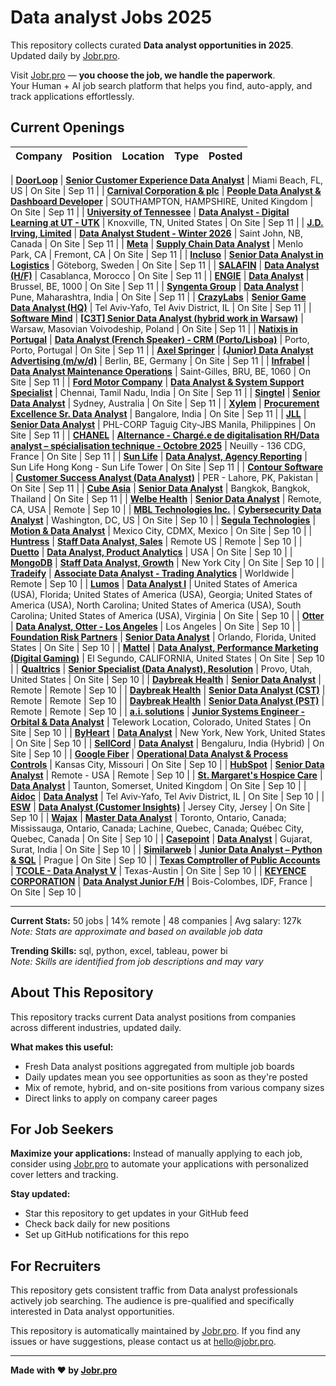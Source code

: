 # Data analyst Jobs 2025

This repository collects curated **Data analyst opportunities in 2025**.  
Updated daily by [Jobr.pro](https://jobr.pro?utm_source=github&utm_medium=repo&utm_campaign=github-data-analysis-jobs).

Visit [Jobr.pro](https://jobr.pro?utm_source=github&utm_medium=repo&utm_campaign=github-data-analysis-jobs) — **you choose the job, we handle the paperwork**.  
Your Human + AI job search platform that helps you find, auto-apply, and track applications effortlessly.

## Current Openings

| Company | Position | Location | Type | Posted |
| ------- | -------- | -------- | ---- | ------ |

| **[DoorLoop](https://www.doorloop.com/)** | **[Senior Customer Experience Data Analyst](https://www.doorloop.com/job-post?job=2A.C5C&_gl=1*w62s6t*_gcl_au*MTg0ODE2Mjc2NC4xNzU1NjE3MzM5*_ga*Njk0MTkwMTk2LjE3NDc3NTc2MTk.*_ga_CSHBWMC49K*czE3NTc2MDA2MDMkbzE2MCRnMSR0MTc1NzYwMDYxMyRqNTAkbDAkaDA.)** | Miami Beach, FL, US | On Site | Sep 11 |
| **[Carnival Corporation & plc](https://www.carnivalcorp.com/)** | **[People Data Analyst & Dashboard Developer](https://eicl.fa.em5.oraclecloud.com/hcmUI/CandidateExperience/en/sites/jobsearch/job/11137)** | SOUTHAMPTON, HAMPSHIRE, United Kingdom | On Site | Sep 11 |
| **[University of Tennessee](https://tennessee.edu/)** | **[Data Analyst - Digital Learning at UT - UTK](https://fa-ewlq-saasfaprod1.fa.ocs.oraclecloud.com/hcmUI/CandidateExperience/en/sites/jobsearch/job/3876)** | Knoxville, TN, United States | On Site | Sep 11 |
| **[J.D. Irving, Limited](https://www.jdirving.com/)** | **[Data Analyst Student - Winter 2026](https://hcpd.fa.ca2.oraclecloud.com/hcmUI/CandidateExperience/en/sites/jobsearch/job/5963)** | Saint John, NB, Canada | On Site | Sep 11 |
| **[Meta](https://www.meta.com/)** | **[Supply Chain Data Analyst](https://www.metacareers.com/jobs/1287111623195273/)** | Menlo Park, CA \| Fremont, CA | On Site | Sep 11 |
| **[Incluso](https://www.incluso.se)** | **[Senior Data Analyst in Logistics](https://openings.incluso.se/jobs/6439319-senior-data-analyst-in-logistics)** | Göteborg, Sweden | On Site | Sep 11 |
| **[SALAFIN](https://www.salafin.com/)** | **[Data Analyst (H/F)](https://salafin-1730198328.teamtailor.com/jobs/6439300-data-analyst-h-f)** | Casablanca, Morocco | On Site | Sep 11 |
| **[ENGIE](https://www.engie.com)** | **[Data Analyst](https://jobs.engie.com/job/Brussel-Data-Analyst-1000/1168329555/)** | Brussel, BE, 1000 | On Site | Sep 11 |
| **[Syngenta Group](https://www.syngenta.com)** | **[Data Analyst](https://jobs.smartrecruiters.com/SyngentaGroup/744000081263290-data-analyst)** | Pune, Maharashtra, India | On Site | Sep 11 |
| **[CrazyLabs](https://www.crazylabs.com)** | **[Senior Game Data Analyst (HQ)](https://www.crazylabs.com/jobs/co/tel-aviv/5B.C59/senior-game-data-analyst-hq/all/)** | Tel Aviv-Yafo, Tel Aviv District, IL | On Site | Sep 11 |
| **[Software Mind](https://softwaremind.com)** | **[\[C3T\] Senior Data Analyst (hybrid work in Warsaw)](https://jobs.smartrecruiters.com/SoftwareMind/744000081253906--c3t-senior-data-analyst-hybrid-work-in-warsaw-)** | Warsaw, Masovian Voivodeship, Poland | On Site | Sep 11 |
| **[Natixis in Portugal](https://www.natixis.com)** | **[Data Analyst (French Speaker) - CRM (Porto/Lisboa)](https://jobs.smartrecruiters.com/NatixisInPortugal/744000081253200-data-analyst-french-speaker-crm-porto-lisboa-)** | Porto, Porto, Portugal | On Site | Sep 11 |
| **[Axel Springer](https://www.axelspringer.com/)** | **[(Junior) Data Analyst Advertising (m/w/d)](https://jobs.smartrecruiters.com/AxelSpringerNewsMediaNational/744000081253354--junior-data-analyst-advertising-m-w-d-)** | Berlin, BE, Germany | On Site | Sep 11 |
| **[Infrabel](https://www.infrabel.be)** | **[Data Analyst Maintenance Operations](https://jobs.infrabel.be/job/Saint-Gilles-Data-Analyst-Maintenance-Operations-BRU-1060/825418402/)** | Saint-Gilles, BRU, BE, 1060 | On Site | Sep 11 |
| **[Ford Motor Company](https://corporate.ford.com/)** | **[Data Analyst & System Support Specialist](https://efds.fa.em5.oraclecloud.com/hcmUI/CandidateExperience/en/sites/jobsearch/job/50365)** | Chennai, Tamil Nadu, India | On Site | Sep 11 |
| **[Singtel](https://www.singtel.com/)** | **[Senior Data Analyst](https://groupcareers.singtel.com/job/Senior-Data-Analyst-Sydn/1215067966/)** | Sydney, Australia | On Site | Sep 11 |
| **[Xylem](https://www.xylem.com/)** | **[Procurement Excellence Sr. Data Analyst](https://xylem.wd5.myworkdayjobs.com/en-US/xylem-careers/job/Bangalore/Procurement-Excellence-Sr-Data-Analyst_R44011)** | Bangalore, India | On Site | Sep 11 |
| **[JLL](https://www.jll.com/)** | **[Senior Data Analyst](https://jll.wd1.myworkdayjobs.com/en-US/jllcareers/job/Taguig-Philippines/Senior-Data-Analyst_REQ453693)** | PHL-CORP Taguig City-JBS Manila, Philippines | On Site | Sep 11 |
| **[CHANEL](https://www.chanel.com/)** | **[Alternance - Chargé.e de digitalisation RH/Data analyst – spécialisation technique - Octobre 2025](https://cc.wd3.myworkdayjobs.com/en-US/ChanelCareers/job/Paris/Alternance---Assistant-e--Chef-fe--de-projet-SIRH---Octobre-2025_JOBREQ00099653-3)** | Neuilly - 136 CDG, France | On Site | Sep 11 |
| **[Sun Life](https://www.sunlife.com/)** | **[Data Analyst, Agency Reporting](https://sunlife.wd3.myworkdayjobs.com/en-US/Experienced-Jobs/job/Hunghom-Kowloon-Hong-Kong/Data-Analyst--Agency-Reporting_JR00115559)** | Sun Life Hong Kong - Sun Life Tower | On Site | Sep 11 |
| **[Contour Software](https://contour-software.com/)** | **[Customer Success Analyst (Data Analyst)](https://talentmanagementsolution.wd3.myworkdayjobs.com/en-US/ContourSoftware-Careers/job/PER---Lahore-PK/Customer-Success-Analyst--Data-Analyst-_R47020)** | PER - Lahore, PK, Pakistan | On Site | Sep 11 |
| **[Cube Asia](https://cube.asia/)** | **[Senior Data Analyst](https://apply.workable.com/j/3ED42A6CC7/apply)** | Bangkok, Bangkok, Thailand | On Site | Sep 11 |
| **[Welbe Health](https://welbehealth.com/)** | **[Senior Data Analyst](https://job-boards.greenhouse.io/welbehealth/jobs/8108988002)** | Remote, CA, USA | Remote | Sep 10 |
| **[MBL Technologies Inc.](https://www.mbltechnologies.com)** | **[Cybersecurity Data Analyst](https://recruiting.paylocity.com/Recruiting/Jobs/Details/3564836)** | Washington, DC, US | On Site | Sep 10 |
| **[Segula Technologies](https://www.segulatechnologies.com)** | **[Motion & Data Analyst](https://jobs.smartrecruiters.com/SegulaTechnologies/744000081105276-motion-data-analyst)** | Mexico City, CDMX, Mexico | On Site | Sep 10 |
| **[Huntress](https://www.huntress.com/)** | **[Staff Data Analyst, Sales](https://job-boards.greenhouse.io/huntress/jobs/7181132003)** | Remote US | Remote | Sep 10 |
| **[Duetto](https://www.duettocloud.com/)** | **[Data Analyst, Product Analytics](https://job-boards.greenhouse.io/duettoresearch/jobs/7243886)** | USA | On Site | Sep 10 |
| **[MongoDB](https://www.mongodb.com/)** | **[Staff Data Analyst, Growth](https://www.mongodb.com/careers/job/?gh_jid=7218663)** | New York City | On Site | Sep 10 |
| **[Tradeify](https://www.tradeify.co/)** | **[Associate Data Analyst - Trading Analytics](https://jobs.lever.co/tradeify/c922029f-7087-4e7d-a2ff-3096a09b92b5)** | Worldwide | Remote | Sep 10 |
| **[Lumos](https://www.lumosfiber.com/)** | **[Data Analyst I](https://job-boards.greenhouse.io/lumosfiber/jobs/4916602008)** | United States of America (USA), Florida; United States of America (USA), Georgia; United States of America (USA), North Carolina; United States of America (USA), South Carolina; United States of America (USA), Virginia | On Site | Sep 10 |
| **[Otter](https://www.tryotter.com/)** | **[Data Analyst, Otter - Los Angeles](https://job-boards.greenhouse.io/otter/jobs/7972184002)** | Los Angeles | On Site | Sep 10 |
| **[Foundation Risk Partners](https://foundationrp.com/)** | **[Senior Data Analyst](https://job-boards.greenhouse.io/foundationriskpartners/jobs/4870537007)** | Orlando, Florida, United States | On Site | Sep 10 |
| **[Mattel](https://www.mattel.com)** | **[Data Analyst, Performance Marketing (Digital Gaming)](https://jobs.smartrecruiters.com/MattelInc/744000081080936-data-analyst-performance-marketing-digital-gaming-)** | El Segundo, CALIFORNIA, United States | On Site | Sep 10 |
| **[Qualtrics](https://www.qualtrics.com/)** | **[Senior Specialist (Data Analyst), Resolution](https://www.qualtrics.com/careers/us/en/job/7003316?gh_jid=7003316)** | Provo, Utah, United States | On Site | Sep 10 |
| **[Daybreak Health](https://www.daybreakhealth.com/)** | **[Senior Data Analyst](https://job-boards.greenhouse.io/daybreakhealth/jobs/4716134007)** | Remote | Remote | Sep 10 |
| **[Daybreak Health](https://www.daybreakhealth.com/)** | **[Senior Data Analyst (CST)](https://job-boards.greenhouse.io/daybreakhealth/jobs/4870501007)** | Remote | Remote | Sep 10 |
| **[Daybreak Health](https://www.daybreakhealth.com/)** | **[Senior Data Analyst (PST)](https://job-boards.greenhouse.io/daybreakhealth/jobs/4870498007)** | Remote | Remote | Sep 10 |
| **[a.i. solutions](https://ai-solutions.com)** | **[Junior Systems Engineer - Orbital & Data Analyst](https://recruiting.ultipro.com/AIS1000AISI/JobBoard/b22b728d-47a6-4550-9005-01c83b9a527f/OpportunityDetail?opportunityId=f11f4c98-3e94-4c2d-a08e-d6bb94f42c9e)** | Telework Location, Colorado, United States | On Site | Sep 10 |
| **[ByHeart](https://byheart.com/)** | **[Data Analyst](https://boards.greenhouse.io/byheart/jobs/7177115003?gh_jid=7177115003)** | New York, New York, United States | On Site | Sep 10 |
| **[SellCord](https://www.sellcord.co/)** | **[Data Analyst](https://sellcord.talentlyft.com/o/cervagN)** | Bengaluru, India (Hybrid) | On Site | Sep 10 |
| **[Google Fiber](https://gfiber.com)** | **[Operational Data Analyst & Process Controls](https://fiber.google.com/careers/job/?gh_jid=5635314004)** | Kansas City, Missouri | On Site | Sep 10 |
| **[HubSpot](https://www.hubspot.com/)** | **[Senior Data Analyst](https://www.hubspot.com/careers/jobs/7188730?gh_jid=7188730)** | Remote - USA | Remote | Sep 10 |
| **[St. Margaret's Hospice Care](https://www.st-margarets-hospice.org.uk/)** | **[Data Analyst](https://stmargaretshospicecare.talosats-careers.com/job/763460)** | Taunton, Somerset, United Kingdom | On Site | Sep 10 |
| **[Aidoc](https://www.aidoc.com/)** | **[Data Analyst](https://www.aidoc.com/about/careers/co/tel-aviv/85.C5C/data-analyst/all/?-updates#positions)** | Tel Aviv-Yafo, Tel Aviv District, IL | On Site | Sep 10 |
| **[ESW](https://esw.com/)** | **[Data Analyst (Customer Insights)](https://job-boards.greenhouse.io/esw/jobs/8032843002)** | Jersey City, Jersey | On Site | Sep 10 |
| **[Wajax](https://www.wajax.com/)** | **[Master Data Analyst](https://recruiting.ultipro.ca/WAJ5000/JobBoard/6ad8af81-3d19-6c66-9749-fa640267ce98/OpportunityDetail?opportunityId=b5243bfc-2ce9-4ce8-9791-9df0c60f1e3b)** | Toronto, Ontario, Canada; Mississauga, Ontario, Canada; Lachine, Quebec, Canada; Québec City, Quebec, Canada | On Site | Sep 10 |
| **[Casepoint](https://www.casepoint.com/)** | **[Data Analyst](https://casepoint.freshteam.com/jobs/tTZ7hogeGvbt/data-analyst)** | Gujarat, Surat, India | On Site | Sep 10 |
| **[Similarweb](https://www.similarweb.com/)** | **[Junior Data Analyst – Python & SQL](https://job-boards.greenhouse.io/similarweb/jobs/7111047)** | Prague | On Site | Sep 10 |
| **[Texas Comptroller of Public Accounts](https://comptroller.texas.gov/)** | **[TCOLE - Data Analyst V](https://capps.taleo.net/careersection/ex/jobdetail.ftl?job=00052708)** | Texas-Austin | On Site | Sep 10 |
| **[KEYENCE CORPORATION](https://www.keyence.fr)** | **[Data Analyst Junior F/H](https://jobs.smartrecruiters.com/KEYENCEFRANCE/744000081012906-data-analyst-junior-f-h)** | Bois-Colombes, IDF, France | On Site | Sep 10 |

---

**Current Stats:** 50 jobs | 14% remote | 48 companies | Avg salary: 127k  
_Note: Stats are approximate and based on available job data_

**Trending Skills:** sql, python, excel, tableau, power bi  
_Note: Skills are identified from job descriptions and may vary_

## About This Repository

This repository tracks current Data analyst positions from companies across different industries, updated daily.

**What makes this useful:**

- Fresh Data analyst positions aggregated from multiple job boards
- Daily updates mean you see opportunities as soon as they're posted
- Mix of remote, hybrid, and on-site positions from various company sizes
- Direct links to apply on company career pages

## For Job Seekers

**Maximize your applications:** Instead of manually applying to each job, consider using [Jobr.pro](https://jobr.pro?utm_source=github&utm_medium=repo&utm_campaign=github-data-analysis-jobs) to automate your applications with personalized cover letters and tracking.

**Stay updated:**

- Star this repository to get updates in your GitHub feed
- Check back daily for new positions
- Set up GitHub notifications for this repo

## For Recruiters

This repository gets consistent traffic from Data analyst professionals actively job searching. The audience is pre-qualified and specifically interested in Data analyst opportunities.

This repository is automatically maintained by [Jobr.pro](https://jobr.pro?utm_source=github&utm_medium=repo&utm_campaign=github-data-analysis-jobs). If you find any issues or have suggestions, please contact us at hello@jobr.pro.

---

**Made with ❤️ by [Jobr.pro](https://jobr.pro?utm_source=github&utm_medium=repo&utm_campaign=github-data-analysis-jobs)**
